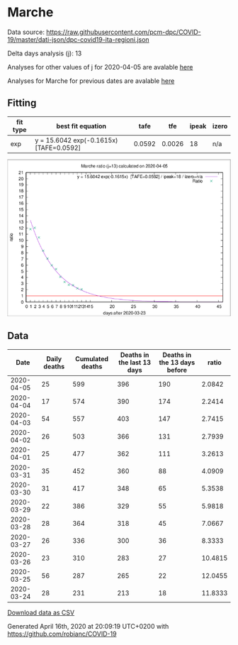 # Marche

Data source: https://raw.githubusercontent.com/pcm-dpc/COVID-19/master/dati-json/dpc-covid19-ita-regioni.json

Delta days analysis (j): 13

Analyses for other values of j for 2020-04-05 are avalable [here](../2020-04-05/README.md)

Analyses for Marche for previous dates are avalable [here](../README.md)

## Fitting 
|fit type|best fit equation|tafe|tfe|ipeak|izero|
|-------|-----|--------|------|---|---|
|exp|y = 15.6042 exp(-0.1615x)  [TAFE=0.0592]|0.0592|0.0026|18|n/a|

![Plot](COVID-19_marche_j13_2020-04-05.png)

## Data
|Date|Daily deaths|Cumulated deaths|Deaths in the last 13 days|Deaths in the 13 days before|ratio|
|----|----------|-----------|-------|--------------------|-----|
|2020-04-05|25|599|396|190|2.0842|
|2020-04-04|17|574|390|174|2.2414|
|2020-04-03|54|557|403|147|2.7415|
|2020-04-02|26|503|366|131|2.7939|
|2020-04-01|25|477|362|111|3.2613|
|2020-03-31|35|452|360|88|4.0909|
|2020-03-30|31|417|348|65|5.3538|
|2020-03-29|22|386|329|55|5.9818|
|2020-03-28|28|364|318|45|7.0667|
|2020-03-27|26|336|300|36|8.3333|
|2020-03-26|23|310|283|27|10.4815|
|2020-03-25|56|287|265|22|12.0455|
|2020-03-24|28|231|213|18|11.8333|

[Download data as CSV](COVID-19_marche_j13_2020-04-05.csv)

Generated April 16th, 2020 at 20:09:19 UTC+0200 with https://github.com/robianc/COVID-19
